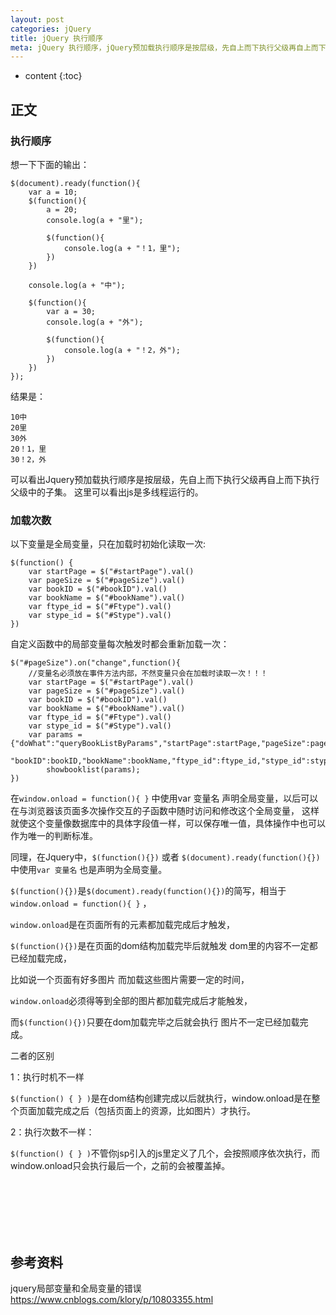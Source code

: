 ```yaml
---
layout: post
categories: jQuery
title: jQuery 执行顺序
meta: jQuery 执行顺序，jQuery预加载执行顺序是按层级，先自上而下执行父级再自上而下执行父级中的子集
---
```

* content
{:toc}

## 正文

### 执行顺序

想一下下面的输出：
```
$(document).ready(function(){
    var a = 10;
    $(function(){
        a = 20;
        console.log(a + "里");
        
        $(function(){
            console.log(a + "！1，里");
        })
    })
    
    console.log(a + "中");
    
    $(function(){
        var a = 30;
        console.log(a + "外");
        
        $(function(){
            console.log(a + "！2，外");
        })
    })
});
```

结果是：
```
10中 
20里 
30外 
20！1，里 
30！2，外
```

可以看出Jquery预加载执行顺序是按层级，先自上而下执行父级再自上而下执行父级中的子集。
这里可以看出js是多线程运行的。

### 加载次数

以下变量是全局变量，只在加载时初始化读取一次:
```
$(function() {
    var startPage = $("#startPage").val()
    var pageSize = $("#pageSize").val()
    var bookID = $("#bookID").val()
    var bookName = $("#bookName").val()
    var ftype_id = $("#Ftype").val()
    var stype_id = $("#Stype").val()
})
```

自定义函数中的局部变量每次触发时都会重新加载一次：
```
$("#pageSize").on("change",function(){
    //变量名必须放在事件方法内部，不然变量只会在加载时读取一次！！！
    var startPage = $("#startPage").val()
    var pageSize = $("#pageSize").val()
    var bookID = $("#bookID").val()
    var bookName = $("#bookName").val()
    var ftype_id = $("#Ftype").val()
    var stype_id = $("#Stype").val()
    var params = {"doWhat":"queryBookListByParams","startPage":startPage,"pageSize":pageSize,
            "bookID":bookID,"bookName":bookName,"ftype_id":ftype_id,"stype_id":stype_id,};
        showbooklist(params);
}) 
```

在`window.onload = function(){ }` 中使用var 变量名 声明全局变量，以后可以在与浏览器该页面多次操作交互的子函数中随时访问和修改这个全局变量，
这样就使这个变量像数据库中的具体字段值一样，可以保存唯一值，具体操作中也可以作为唯一的判断标准。

同理，在Jquery中，`$(function(){})` 或者 `$(document).ready(function(){})` 中使用`var 变量名` 也是声明为全局变量。

`$(function(){})`是`$(document).ready(function(){})`的简写，相当于`window.onload = function(){ }` ，

`window.onload`是在页面所有的元素都加载完成后才触发，

`$(function(){})`是在页面的dom结构加载完毕后就触发 dom里的内容不一定都已经加载完成，

比如说一个页面有好多图片 而加载这些图片需要一定的时间，

`window.onload`必须得等到全部的图片都加载完成后才能触发，

而`$(function(){})`只要在dom加载完毕之后就会执行 图片不一定已经加载完成。

二者的区别

1：执行时机不一样

`$(function() { } )`是在dom结构创建完成以后就执行，window.onload是在整个页面加载完成之后（包括页面上的资源，比如图片）才执行。

2：执行次数不一样：

`$(function() { } )`不管你jsp引入的js里定义了几个，会按照顺序依次执行，而window.onload只会执行最后一个，之前的会被覆盖掉。

<br/><br/><br/><br/><br/>
## 参考资料 

jquery局部变量和全局变量的错误 <https://www.cnblogs.com/klory/p/10803355.html>

